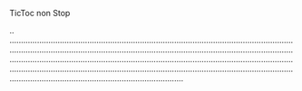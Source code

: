 TicToc non Stop

..
............................................................................................................................................................................................................................................................................................................................................................................................................................................................................................................................................................................................